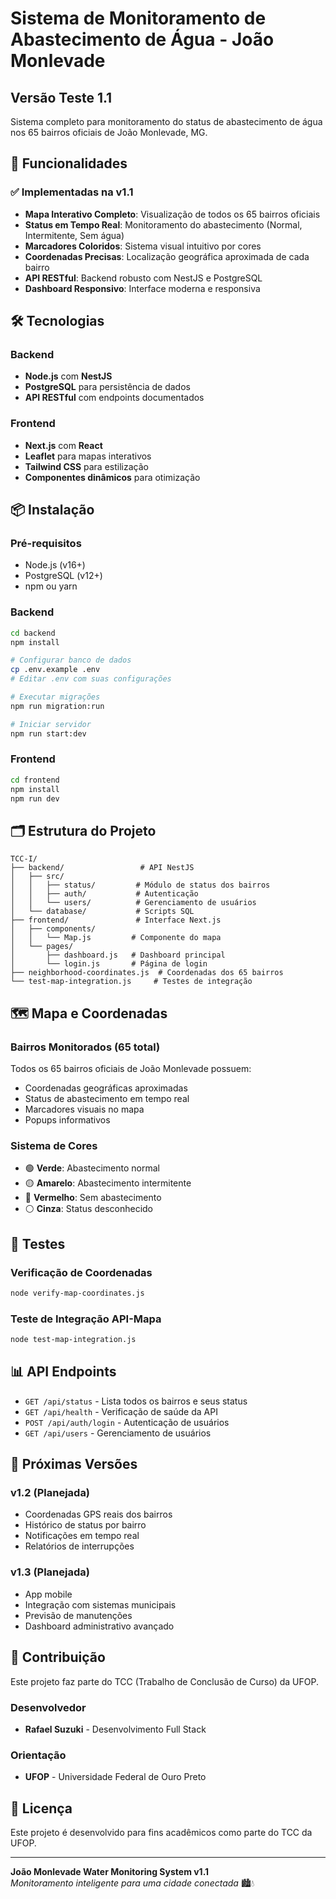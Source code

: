 # Sistema de Monitoramento de Abastecimento de Água - João Monlevade

## Versão Teste 1.1

Sistema completo para monitoramento do status de abastecimento de água nos 65 bairros oficiais de João Monlevade, MG.

## 🚀 Funcionalidades

### ✅ Implementadas na v1.1
- **Mapa Interativo Completo**: Visualização de todos os 65 bairros oficiais
- **Status em Tempo Real**: Monitoramento do abastecimento (Normal, Intermitente, Sem água)
- **Marcadores Coloridos**: Sistema visual intuitivo por cores
- **Coordenadas Precisas**: Localização geográfica aproximada de cada bairro
- **API RESTful**: Backend robusto com NestJS e PostgreSQL
- **Dashboard Responsivo**: Interface moderna e responsiva

## 🛠️ Tecnologias

### Backend
- **Node.js** com **NestJS**
- **PostgreSQL** para persistência de dados
- **API RESTful** com endpoints documentados

### Frontend
- **Next.js** com **React**
- **Leaflet** para mapas interativos
- **Tailwind CSS** para estilização
- **Componentes dinâmicos** para otimização

## 📦 Instalação

### Pré-requisitos
- Node.js (v16+)
- PostgreSQL (v12+)
- npm ou yarn

### Backend
```bash
cd backend
npm install

# Configurar banco de dados
cp .env.example .env
# Editar .env com suas configurações

# Executar migrações
npm run migration:run

# Iniciar servidor
npm run start:dev
```

### Frontend
```bash
cd frontend
npm install
npm run dev
```

## 🗂️ Estrutura do Projeto

```
TCC-I/
├── backend/                 # API NestJS
│   ├── src/
│   │   ├── status/         # Módulo de status dos bairros
│   │   ├── auth/           # Autenticação
│   │   └── users/          # Gerenciamento de usuários
│   └── database/           # Scripts SQL
├── frontend/               # Interface Next.js
│   ├── components/
│   │   └── Map.js         # Componente do mapa
│   └── pages/
│       ├── dashboard.js   # Dashboard principal
│       └── login.js       # Página de login
├── neighborhood-coordinates.js  # Coordenadas dos 65 bairros
└── test-map-integration.js     # Testes de integração
```

## 🗺️ Mapa e Coordenadas

### Bairros Monitorados (65 total)
Todos os 65 bairros oficiais de João Monlevade possuem:
- Coordenadas geográficas aproximadas
- Status de abastecimento em tempo real
- Marcadores visuais no mapa
- Popups informativos

### Sistema de Cores
- 🟢 **Verde**: Abastecimento normal
- 🟡 **Amarelo**: Abastecimento intermitente
- 🔴 **Vermelho**: Sem abastecimento
- ⚪ **Cinza**: Status desconhecido

## 🧪 Testes

### Verificação de Coordenadas
```bash
node verify-map-coordinates.js
```

### Teste de Integração API-Mapa
```bash
node test-map-integration.js
```

## 📊 API Endpoints

- `GET /api/status` - Lista todos os bairros e seus status
- `GET /api/health` - Verificação de saúde da API
- `POST /api/auth/login` - Autenticação de usuários
- `GET /api/users` - Gerenciamento de usuários

## 🔄 Próximas Versões

### v1.2 (Planejada)
- Coordenadas GPS reais dos bairros
- Histórico de status por bairro
- Notificações em tempo real
- Relatórios de interrupções

### v1.3 (Planejada)
- App mobile
- Integração com sistemas municipais
- Previsão de manutenções
- Dashboard administrativo avançado

## 🤝 Contribuição

Este projeto faz parte do TCC (Trabalho de Conclusão de Curso) da UFOP.

### Desenvolvedor
- **Rafael Suzuki** - Desenvolvimento Full Stack

### Orientação
- **UFOP** - Universidade Federal de Ouro Preto

## 📄 Licença

Este projeto é desenvolvido para fins acadêmicos como parte do TCC da UFOP.

---

**João Monlevade Water Monitoring System v1.1**  
*Monitoramento inteligente para uma cidade conectada* 🏙️💧